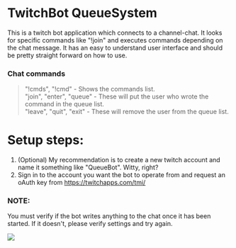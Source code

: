 # TwitchBot QueueSystem
This is a twitch bot application which connects to a channel-chat.
It looks for specific commands like "!join" and executes commands depending on the chat message.
It has an easy to understand user interface and should be pretty straight forward on how to use.

### Chat commands
> "!cmds", "!cmd" - Shows the commands list.   
> "join", "enter", "queue" - These will put the user who wrote the command in the queue list.   
> "leave", "quit", "exit" - These will remove the user from the queue list.

# Setup steps:
1. (Optional) My recommendation is to create a new twitch account and name it something like "QueueBot". Witty, right?
2. Sign in to the account you want the bot to operate from and request an oAuth key from https://twitchapps.com/tmi/

### NOTE:
You must verify if the bot writes anything to the chat once it has been started. If it doesn't, please verify settings and try again.

![](http://bytevaultstudio.se/ShareX/NVIDIA_Share_D7x5iklfZu2.png)
